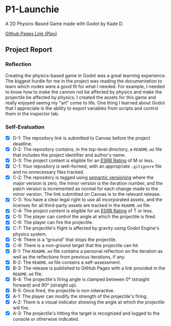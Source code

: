 # P1-Launchie 

A 2D Physics-Based Game made with Godot by Kade D.

<a href="https://bsu-cs315.github.io/P1-Launchie/">Github Pages Link (Play)</a>

## Project Report

### Reflection

Creating the physics-based game in Godot was a great learning experience. The biggest hurdle for me in the project was reading the documentation to learn which nodes were a good fit for what I needed. For example, I needed to know how to make the cannon not be affected by physics and make the projectile be affected by physics. I created the assets for this game and really enjoyed seeing my "art" come to life. One thing I learned about Godot that I appreciate is the ability to export variables from scripts and control them in the inspector tab.

### Self-Evaluation
- [X] D-1: The repository link is submitted to Canvas before the project deadline.
- [X] D-2: The repository contains, in the top-level directory, a <code>README.md</code> file that includes the project identifier and author's name.
- [X] D-3: The project content is eligible for an <a href="https://www.esrb.org/ratings-guide/">ESRB Rating</a> of M or less.
- [X] C-1: Your repository is well-formed, with an appropriate <code>.gitignore</code> file and no unnecessary files tracked.
- [X] C-2: The repository is tagged using <a href="https://semver.org/">semantic versioning</a> where the major version is zero, the minor version is the iteration number, and the patch version is incremented as normal for each change made to the minor version. The link submitted on Canvas is to the relevant release.
- [X] C-3: You have a clear legal right to use all incorporated assets, and the licenses for all third-party assets are tracked in the <code>README.md</code> file.
- [X] C-4: The project content is eligible for an <a href="https://www.esrb.org/ratings-guide/">ESRB Rating</a> of T or less.
- [X] C-5: The player can control the angle at which the projectile is fired.
- [X] C-6: The player can fire the projectile.
- [X] C-7: The projectile's flight is affected by gravity using Godot Engine's physics system.
- [X] C-8: There is a &ldquo;ground&rdquo; that stops the projectile.
- [X] C-9: There is a non-ground target that the projectile can hit.
- [X] B-1: The <code>README.md</code> file contains a personal reflection on the iteration as well as the reflections from previous iterations, if any.
- [X] B-2: The <code>README.md</code> file contains a self-assessment.
- [X] B-3: The release is published to GitHub Pages with a link provided in the <code>README.md</code> file.
- [X] B-4: The projectile's firing angle is clamped between 0&deg; (straight forward) and 90&deg; (straight up).
- [X] B-5: Once fired, the projectile is non-interactive.
- [X] A-1: The player can modify the strength of the projectile's firing.
- [X] A-2: There is a visual indicator showing the angle at which the projectile will fire.
- [X] A-3: The projectile's hitting the target is recognized and logged to the console or otherwise indicated.
